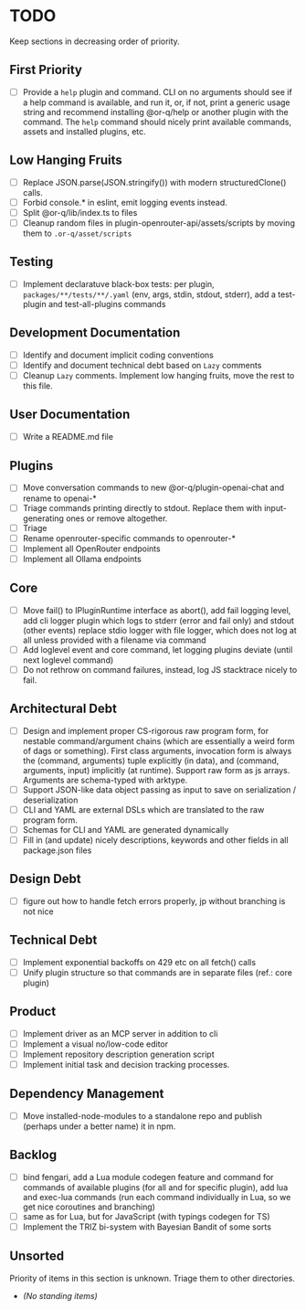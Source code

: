 # TODO

Keep sections in decreasing order of priority.

## First Priority

- [ ] Provide a `help` plugin and command. CLI on no arguments should see if a help command is available, and run it,
      or, if not, print a generic usage string and recommend installing @or-q/help or another plugin with the command.
      The `help` command should nicely print available commands, assets and installed plugins, etc.

## Low Hanging Fruits

- [ ] Replace JSON.parse(JSON.stringify()) with modern structuredClone() calls.
- [ ] Forbid console.\* in eslint, emit logging events instead.
- [ ] Split @or-q/lib/index.ts to files
- [ ] Cleanup random files in plugin-openrouter-api/assets/scripts by moving them to `.or-q/asset/scripts`

## Testing

- [ ] Implement declaratuve black-box tests: per plugin, `packages/**/tests/**/.yaml` (env, args, stdin, stdout,
      stderr), add a test-plugin and test-all-plugins commands

## Development Documentation

- [ ] Identify and document implicit coding conventions
- [ ] Identify and document technical debt based on `Lazy` comments
- [ ] Cleanup `Lazy` comments. Implement low hanging fruits, move the rest to this file.

## User Documentation

- [ ] Write a README.md file

## Plugins

- [ ] Move conversation commands to new @or-q/plugin-openai-chat and rename to openai-\*
- [ ] Triage commands printing directly to stdout. Replace them with input-generating ones or remove altogether.
- [ ] Triage
- [ ] Rename openrouter-specific commands to openrouter-\*
- [ ] Implement all OpenRouter endpoints
- [ ] Implement all Ollama endpoints

## Core

- [ ] Move fail() to IPluginRuntime interface as abort(), add fail logging level, add cli logger plugin which logs to
      stderr (error and fail only) and stdout (other events) replace stdio logger with file logger, which does not log
      at all unless provided with a filename via command
- [ ] Add loglevel event and core command, let logging plugins deviate (until next loglevel command)
- [ ] Do not rethrow on command failures, instead, log JS stacktrace nicely to fail.

## Architectural Debt

- [ ] Design and implement proper CS-rigorous raw program form, for nestable command/argument chains (which are
      essentially a weird form of dags or something). First class arguments, invocation form is always the (command,
      arguments) tuple explicitly (in data), and (command, arguments, input) implicitly (at runtime). Support raw form
      as js arrays. Arguments are schema-typed with arktype.
- [ ] Support JSON-like data object passing as input to save on serialization / deserialization
- [ ] CLI and YAML are external DSLs which are translated to the raw program form.
- [ ] Schemas for CLI and YAML are generated dynamically
- [ ] Fill in (and update) nicely descriptions, keywords and other fields in all package.json files

## Design Debt

- [ ] figure out how to handle fetch errors properly, jp without branching is not nice

## Technical Debt

- [ ] Implement exponential backoffs on 429 etc on all fetch() calls
- [ ] Unify plugin structure so that commands are in separate files (ref.: core plugin)

## Product

- [ ] Implement driver as an MCP server in addition to cli
- [ ] Implement a visual no/low-code editor
- [ ] Implement repository description generation script
- [ ] Implement initial task and decision tracking processes.

## Dependency Management

- [ ] Move installed-node-modules to a standalone repo and publish (perhaps under a better name) it in npm.

## Backlog

- [ ] bind fengari, add a Lua module codegen feature and command for commands of available plugins (for all and for
      specific plugin), add lua and exec-lua commands (run each command individually in Lua, so we get nice coroutines
      and branching)
- [ ] same as for Lua, but for JavaScript (with typings codegen for TS)
- [ ] Implement the TRIZ bi-system with Bayesian Bandit of some sorts

## Unsorted

Priority of items in this section is unknown. Triage them to other directories.

- _(No standing items)_
